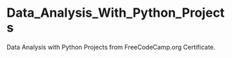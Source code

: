 # Data_Analysis_With_Python_Projects
Data Analysis with Python Projects from FreeCodeCamp.org Certificate.
